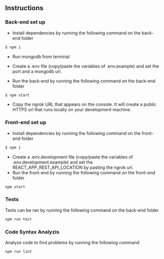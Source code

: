 ## Instructions

### Back-end set up 

- Install dependencies by running the following command on the back-end folder
```sh
$ npm i
```
- Run mongodb from terminal

- Create a .env file (copy/paste the variables of .env.example) and set the port and a mongodb url.

- Run the back-end by running the following command on the back-end folder
```sh
$ npm start
```
- Copy the ngrok URL that appears on the console. It will create a public HTTPS url that runs locally on your development machine. 

### Front-end set up 

- Install dependencies by running the following command on the front-end folder
```sh
$ npm i
```
- Create a .env.development file (copy/paste the variables of .env.development.example) and set the REACT_APP_REST_API_LOCATION by pasting the ngrok url.
- Run the front-end by running the following command  on the front-end folder
```sh
npm start
```
### Tests

Tests can be ran by running the following command on the back-end folder 
```sh
npm run test
```
### Code Syntax Analyzis

Analyze code to find problems by running the following command
```sh
npm run lint
```






